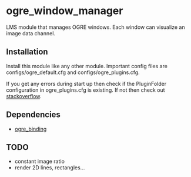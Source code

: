 # ogre_window_manager

LMS module that manages OGRE windows. Each window can visualize an image data channel.

## Installation
Install this module like any other module. Important config files are configs/ogre\_default.cfg and configs/ogre\_plugins.cfg.

If you get any errors during start up then check if the PluginFolder configuration in ogre_plugins.cfg is existing. If not then check out [stackoverflow](http://stackoverflow.com/questions/24351449/could-not-load-dynamic-library-usr-lib-ogre-rendersystem-gl).

## Dependencies
- [ogre_binding](https://github.com/Phibedy/ogre_binding)

## TODO
- constant image ratio
- render 2D lines, rectangles...

